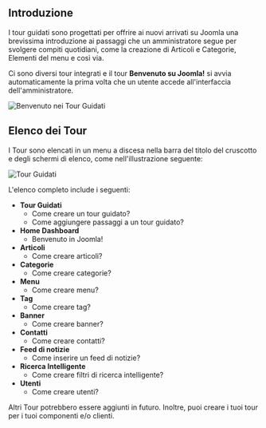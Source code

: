 <!-- Filename: jdocmanual?manual=user&heading=help&filename=guided-tours.md / Display title: Visite Guidate -->

## Introduzione

I tour guidati sono progettati per offrire ai nuovi arrivati su Joomla una brevissima introduzione ai passaggi che un amministratore segue per svolgere compiti quotidiani, come la creazione di Articoli e Categorie, Elementi del menu e così via.

Ci sono diversi tour integrati e il tour **Benvenuto su Joomla!** si avvia automaticamente la prima volta che un utente accede all'interfaccia dell'amministratore.

![Benvenuto nei Tour Guidati](../../../en/images/help/guided-tours-welcome.png "Benvenuto nei Tour Guidati")

## Elenco dei Tour

I Tour sono elencati in un menu a discesa nella barra del titolo del cruscotto e degli schermi di elenco, come nell'illustrazione seguente:

![Tour Guidati](../../../en/images/help/guided-tours.png "Tour Guidati")

L'elenco completo include i seguenti:

* **Tour Guidati**
   * Come creare un tour guidato?
   * Come aggiungere passaggi a un tour guidato?
* **Home Dashboard**
   * Benvenuto in Joomla!
* **Articoli**
   * Come creare articoli?
* **Categorie**
   * Come creare categorie?
* **Menu**
   * Come creare menu?
* **Tag**
   * Come creare tag?
* **Banner**
   * Come creare banner?
* **Contatti**
   * Come creare contatti?
* **Feed di notizie**
   * Come inserire un feed di notizie?
* **Ricerca Intelligente**
   * Come creare filtri di ricerca intelligente?
* **Utenti**
   * Come creare utenti?

Altri Tour potrebbero essere aggiunti in futuro. Inoltre, puoi creare i tuoi tour per i tuoi componenti e/o clienti.

